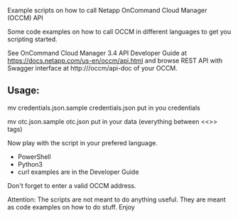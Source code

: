 Example scripts on how to call Netapp OnCommand Cloud Manager (OCCM) API

Some code examples on how to call OCCM in different languages to get you scripting started. 

See OnCommand Cloud Manager 3.4 API Developer Guide at https://docs.netapp.com/us-en/occm/api.html and browse REST API with Swagger interface at http://<occm-ip>/occm/api-doc of your OCCM.

## Usage:
mv credentials.json.sample credentials.json
put in you credentials

mv otc.json.sample otc.json
put in your data (everything between <<>> tags)

Now play with the script in your prefered language.
- PowerShell
- Python3
- curl examples are in the Developer Guide

Don't forget to enter a valid OCCM address.

Attention: The scripts are not meant to do anything useful. They are meant as code examples on how to do stuff. Enjoy
